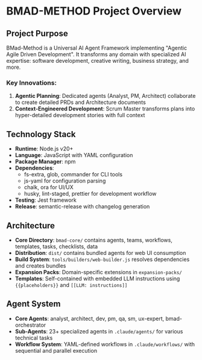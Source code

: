 # BMAD-METHOD Project Overview

## Project Purpose
BMad-Method is a Universal AI Agent Framework implementing "Agentic Agile Driven Development". It transforms any domain with specialized AI expertise: software development, creative writing, business strategy, and more.

### Key Innovations:
1. **Agentic Planning**: Dedicated agents (Analyst, PM, Architect) collaborate to create detailed PRDs and Architecture documents
2. **Context-Engineered Development**: Scrum Master transforms plans into hyper-detailed development stories with full context

## Technology Stack
- **Runtime**: Node.js v20+
- **Language**: JavaScript with YAML configuration
- **Package Manager**: npm
- **Dependencies**: 
  - fs-extra, glob, commander for CLI tools
  - js-yaml for configuration parsing
  - chalk, ora for UI/UX
  - husky, lint-staged, prettier for development workflow
- **Testing**: Jest framework
- **Release**: semantic-release with changelog generation

## Architecture
- **Core Directory**: `bmad-core/` contains agents, teams, workflows, templates, tasks, checklists, data
- **Distribution**: `dist/` contains bundled agents for web UI consumption
- **Build System**: `tools/builders/web-builder.js` resolves dependencies and creates bundles
- **Expansion Packs**: Domain-specific extensions in `expansion-packs/`
- **Templates**: Self-contained with embedded LLM instructions using `{{placeholders}}` and `[[LLM: instructions]]`

## Agent System
- **Core Agents**: analyst, architect, dev, pm, qa, sm, ux-expert, bmad-orchestrator
- **Sub-Agents**: 23+ specialized agents in `.claude/agents/` for various technical tasks
- **Workflow System**: YAML-defined workflows in `.claude/workflows/` with sequential and parallel execution